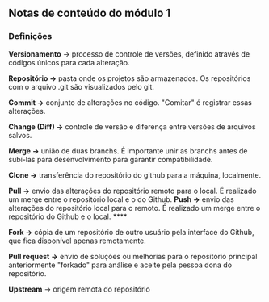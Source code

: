 ## Notas de conteúdo do módulo 1

### Definições
**Versionamento** → processo de controle de versões, definido através de códigos únicos para cada alteração.

**Repositório →** pasta onde os projetos são armazenados. Os repositórios com o arquivo .git são visualizados pelo git.

**Commit →** conjunto de alterações no código. "Comitar" é registrar essas alterações.

**Change (Diff) →** controle de versão e diferença entre versões de arquivos salvos.

**Merge →** união de duas branchs. É importante unir as branchs antes de subí-las para desenvolvimento para garantir compatibilidade.

**Clone →** transferência do repositório do github para a máquina, localmente.

**Pull →** envio das alterações do repositório remoto para o local. É realizado um merge entre o repositório local e o do Github.
**Push →** envio das alterações do repositório local para o remoto. É realizado um merge entre o repositório do Github e o local. **** 

**Fork →** cópia de um repositório de outro usuário pela interface do Github, que fica disponível apenas remotamente.

**Pull request →** envio de soluções ou melhorias para o repositório principal anteriormente "forkado" para análise e aceite pela pessoa dona do repositório.

**Upstream** → origem remota do repositório
